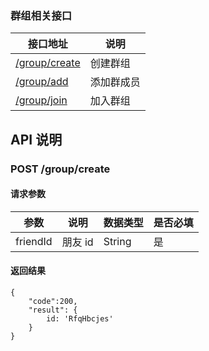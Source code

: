 ### 群组相关接口

| 接口地址 | 说明 |
|---------|-----|
| [/group/create](#post-groupcreate) | 创建群组 |
| [/group/add](#post-groupadd) | 添加群成员 |
| [/group/join](#post-groupjoin) | 加入群组 |

## API 说明

### POST /group/create

#### 请求参数

|参数|说明|数据类型|是否必填|
|---|----|------|------|
|friendId|朋友 id |String| 是|

#### 返回结果

```
{
	"code":200,
    "result": {
        id: 'RfqHbcjes'
    }
}
```